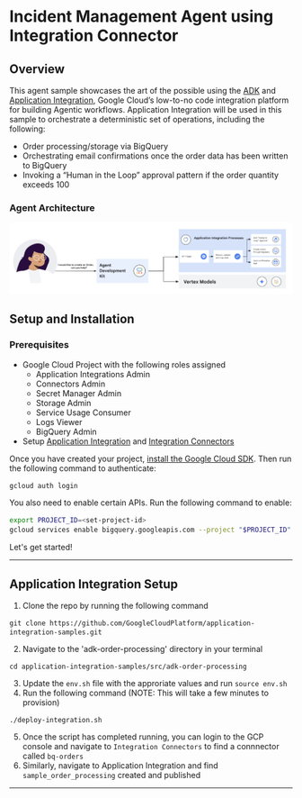 # Incident Management Agent using Integration Connector

## Overview

This agent sample showcases the art of the possible using the [ADK](https://google.github.io/adk-docs) and [Application Integration](https://cloud.google.com/application-integration/docs/overview), Google Cloud’s low-to-no code integration platform for building Agentic workflows. Application Integration will be used in this sample to orchestrate a deterministic set of operations, including the following:
- Order processing/storage via BigQuery
- Orchestrating email confirmations once the order data has been written to BigQuery
- Invoking a “Human in the Loop” approval pattern if the order quantity exceeds 100
  
### Agent Architecture

![architecture](https://github.com/GoogleCloudPlatform/application-integration-samples/blob/main/src/adk-order-processing/adk-order-processing-arch-flow.png?raw=true)

## Setup and Installation

### Prerequisites

- Google Cloud Project with the following roles assigned
  - Application Integrations Admin
  - Connectors Admin
  - Secret Manager Admin
  - Storage Admin
  - Service Usage Consumer
  - Logs Viewer
  - BigQuery Admin
- Setup [Application Integration](https://cloud.google.com/application-integration/docs/setup-application-integration) and [Integration Connectors](https://cloud.google.com/integration-connectors/docs/setup-integration-connectors)

Once you have created your project, [install the Google Cloud SDK](https://cloud.google.com/sdk/docs/install). Then run the following command to authenticate:
```bash
gcloud auth login
```
You also need to enable certain APIs. Run the following command to enable:
```bash
export PROJECT_ID=<set-project-id>
gcloud services enable bigquery.googleapis.com --project "$PROJECT_ID"
```

Let's get started!

---

## Application Integration Setup

1. Clone the repo by running the following command
```
git clone https://github.com/GoogleCloudPlatform/application-integration-samples.git
```
2. Navigate to the 'adk-order-processing' directory in your terminal
```
cd application-integration-samples/src/adk-order-processing
```
3. Update the `env.sh` file with the approriate values and run `source env.sh`
4. Run the following command (NOTE: This will take a few minutes to provision)
```
./deploy-integration.sh
```
5. Once the script has completed running, you can login to the GCP console and navigate to `Integration Connectors` to find a connnector called `bq-orders`
6. Similarly, navigate to Application Integration and find `sample_order_processing` created and published
   
---